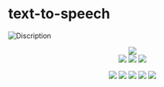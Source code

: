 # text-to-speech
![Discription](https://socialify-pt57hdgtz-whe.vercel.app/HackerSM9/text-to-speech/image?description=0&forks=1&issues=1&language=1&name=1&owner=1&pattern=Circuit%20Board&pulls=1&stargazers=1&theme=Dark)
<p align="center">
  <img src="https://img.shields.io/static/v1?label=%F0%9F%8C%9F&message=If%20Useful!&style=for-the-badge&color=410694"><br>
  <img src="https://img.shields.io/badge/Version-2.0.9-green?style=for-the-badge">
  <img src="https://img.shields.io/github/stars/HackerSM9/text-to-speech?style=for-the-badge">
  <img src="https://img.shields.io/github/forks/HackerSM9/text-to-speech?style=for-the-badge">
</p>

<p align="center">
  <img src="https://img.shields.io/badge/Author-HackerSM9-purple?style=flat-square">
  <img src="https://img.shields.io/badge/Open%20Source-Yes-darkgreen?style=flat-square">
  <img src="https://img.shields.io/badge/Maintained%3F-Yes-lightblue?style=flat-square">
  <img src="https://img.shields.io/badge/Written%20In-HTML/CSS/Python-orange?style=flat-square">
  <img src="https://hits.seeyoufarm.com/api/count/incr/badge.svg?url=https%3A%2F%2Fgithub.com%2FHackerSM9%2Ftext-to-speech&title=Visitors&edge_flat=false"/></a>
</p>
